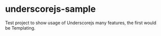 # underscorejs-sample
Test project to show usage of Underscorejs many features, the first would be Templating.
